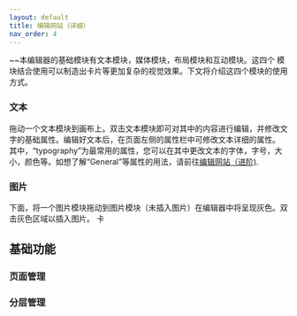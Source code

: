 ```yaml
---
layout: default
title: 编辑网站（详细）
nav_order: 4
---
```


~~本编辑器的基础模块有文本模块，媒体模块，布局模块和互动模块。这四个
模块结合使用可以制造出卡片等更加复杂的视觉效果。下文将介绍这四个模块的使用方式。

### 文本
拖动一个文本模块到画布上。双击文本模块即可对其中的内容进行编辑，并修改文字的基础属性。编辑好文本后，在页面左侧的属性栏中可修改文本详细的属性。
其中，“typography”为最常用的属性，您可以在其中更改文本的字体，字号，大小，颜色等。如想了解“General”等属性的用法，请前往[编辑网站（进阶)](https://keycas-doc.github.io/docs/Editing-webpage-advanced/).

### 图片
下面，将一个图片模块拖动到图片模块（未插入图片）在编辑器中将呈现灰色。双击灰色区域以插入图片。
卡

## 基础功能

### 页面管理
### 分层管理